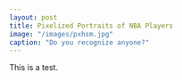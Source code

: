 ```yaml
---
layout: post
title: Pixelized Portraits of NBA Players
image: "/images/pxhsm.jpg"
caption: "Do you recognize anyone?"
---
```


This is a test.
